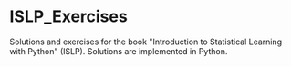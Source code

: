 # ISLP_Exercises
Solutions and exercises for the book "Introduction to Statistical Learning with Python" (ISLP). Solutions are implemented in Python. 
